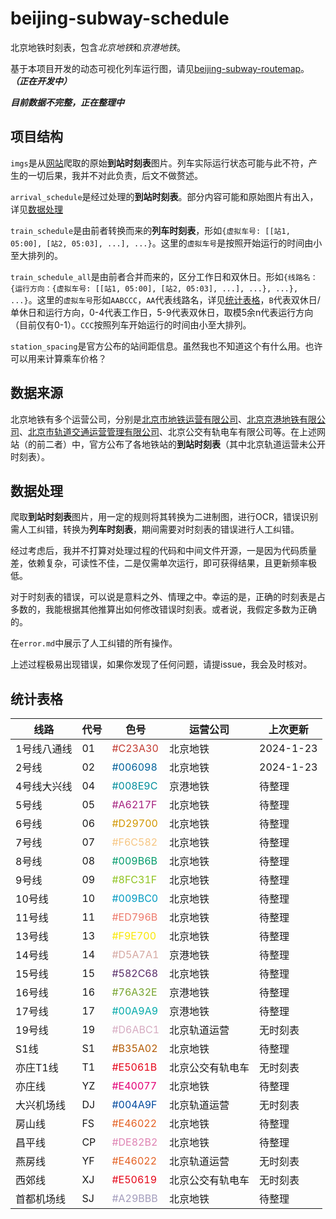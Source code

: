 # beijing-subway-schedule

北京地铁时刻表，包含*北京地铁*和*京港地铁*。

基于本项目开发的动态可视化列车运行图，请见[beijing-subway-routemap](/BoyInTheSun/beijing-subway-routemap)。***（正在开发中）***

***目前数据不完整，正在整理中***

## 项目结构

`imgs`是从[网站](#数据来源)爬取的原始**到站时刻表**图片。列车实际运行状态可能与此不符，产生的一切后果，我并不对此负责，后文不做赘述。

`arrival_schedule`是经过处理的**到站时刻表**。部分内容可能和原始图片有出入，详见[数据处理](#数据处理)

`train_schedule`是由前者转换而来的**列车时刻表**，形如`{虚拟车号: [[站1, 05:00], [站2, 05:03], ...], ...}`。这里的`虚拟车号`是按照开始运行的时间由小至大排列的。

`train_schedule_all`是由前者合并而来的，区分工作日和双休日。形如`{线路名：{运行方向：{虚拟车号: [[站1, 05:00], [站2, 05:03], ...], ...}, ...}, ...}`。这里的`虚拟车号`形如`AABCCC`，`AA`代表线路名，详见[统计表格](#统计表格)，`B`代表双休日/单休日和运行方向，0-4代表工作日，5-9代表双休日，取模5余n代表运行方向（目前仅有0-1）。`CCC`按照列车开始运行的时间由小至大排列。

`station_spacing`是官方公布的站间距信息。虽然我也不知道这个有什么用。也许可以用来计算乘车价格？

## 数据来源

北京地铁有多个运营公司，分别是[北京市地铁运营有限公司](https://www.bjsubway.com/contact/)、[北京京港地铁有限公司](https://www.mtr.bj.cn/)、[北京市轨道交通运营管理有限公司](http://www.bjmoa.cn/)、北京公交有轨电车有限公司等。在上述网站（的前二者）中，官方公布了各地铁站的**到站时刻表**（其中北京轨道运营未公开时刻表）。

## 数据处理

爬取**到站时刻表**图片，用一定的规则将其转换为二进制图，进行OCR，错误识别需人工纠错，转换为**列车时刻表**，期间需要对时刻表的错误进行人工纠错。

经过考虑后，我并不打算对处理过程的代码和中间文件开源，一是因为代码质量差，依赖复杂，可读性不佳，二是仅需单次运行，即可获得结果，且更新频率极低。

对于时刻表的错误，可以说是意料之外、情理之中。幸运的是，正确的时刻表是占多数的，我能根据其他推算出如何修改错误时刻表。或者说，我假定多数为正确的。

在`error.md`中展示了人工纠错的所有操作。

上述过程极易出现错误，如果你发现了任何问题，请提issue，我会及时核对。

## 统计表格

| 线路 | 代号 | 色号 | 运营公司 | 上次更新 |
|---|---|---|---|---|
| 1号线八通线 | 01 | <font color="#C23A30">#C23A30</font> | 北京地铁 | 2024-1-23 |
| 2号线 | 02 | <font color="#006098">#006098</font> | 北京地铁 | 2024-1-23 |
| 4号线大兴线 | 04 | <font color="#008E9C">#008E9C</font> | 京港地铁 | 待整理 |
| 5号线 | 05 | <font color="#A6217F">#A6217F</font> | 北京地铁 | 待整理 |
| 6号线 | 06 | <font color="#D29700">#D29700</font> | 北京地铁 | 待整理 |
| 7号线 | 07 | <font color="#F6C582">#F6C582</font> | 北京地铁 | 待整理 |
| 8号线 | 08 | <font color="#009B6B">#009B6B</font> | 北京地铁 | 待整理 |
| 9号线 | 09 | <font color="#8FC31F">#8FC31F</font> | 北京地铁 | 待整理 |
| 10号线 | 10 | <font color="#009BC0">#009BC0</font> | 北京地铁 | 待整理 |
| 11号线 | 11 | <font color="#ED796B">#ED796B</font> | 北京地铁 | 待整理 |
| 13号线 | 13 | <font color="#F9E700">#F9E700</font> | 北京地铁 | 待整理 |
| 14号线 | 14 | <font color="#D5A7A1">#D5A7A1</font> | 京港地铁 | 待整理 |
| 15号线 | 15 | <font color="#582C68">#582C68</font> | 北京地铁 | 待整理 |
| 16号线 | 16 | <font color="#76A32E">#76A32E</font> | 京港地铁 | 待整理 |
| 17号线 | 17 | <font color="#00A9A9">#00A9A9</font> | 京港地铁 | 待整理 |
| 19号线 | 19 | <font color="#D6ABC1">#D6ABC1</font> | 北京轨道运营 | 无时刻表 |
| S1线 | S1 | <font color="#B35A02">#B35A02</font> | 北京地铁 | 待整理 |
| 亦庄T1线 | T1 | <font color="#E5061B">#E5061B</font> | 北京公交有轨电车 | 无时刻表 |
| 亦庄线 | YZ | <font color="#E40077">#E40077</font> | 北京地铁 | 待整理 |
| 大兴机场线 | DJ | <font color="#004A9F">#004A9F</font> | 北京轨道运营 | 无时刻表 |
| 房山线 | FS | <font color="#E46022">#E46022</font> | 北京地铁 | 待整理 |
| 昌平线 | CP | <font color="#DE82B2">#DE82B2</font> | 北京地铁 | 待整理 |
| 燕房线 | YF | <font color="#E46022">#E46022</font> | 北京轨道运营 | 无时刻表 |
| 西郊线 | XJ | <font color="#E50619">#E50619</font> | 北京公交有轨电车 | 无时刻表 |
| 首都机场线 | SJ | <font color="#A29BBB">#A29BBB</font> | 北京地铁 | 待整理 |